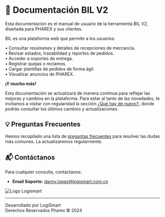 # 📑 Documentación BIL V2

Esta documentación es el manual de usuario de la herramienta BIL V2, diseñada para PHAREX y sus clientes.

BIL es una plataforma web que permite a los usuarios:

• Consultar resúmenes y detalles de recepciones de mercancía.  
• Revisar estados, trazabilidad y reportes de pedidos.  
• Acceder a soportes de entrega.  
• Registrar quejas o reclamos.  
• Cargar plantillas de pedidos de forma ágil.  
• Visualizar anuncios de PHAREX.  

**¡Y mucho más!**

Esta documentación se actualizará de manera continua para reflejar las mejoras y cambios en la plataforma. Para estar al tanto de las novedades, te invitamos a visitar con regularidad la sección [¿Qué hay de nuevo?](whatsnew.md), donde podrás consultar los últimos cambios y actualizaciones.  

## 💡 Preguntas Frecuentes

Hemos recopilado una lista de [preguntas frecuentes](faq.md) para resolver las dudas más comunes. La actualizaremos regularmente.

## 📬 Contáctanos

Para cualquier consulta, contáctanos:

- **Email Soporte:** [danny.lopez@logismart.com.co](mailto:danny.lopez@logismart.com.co)
  
  


<img class="logismart" src="https://josemaestreb.github.io/docs.bil_v2/_asset/logo_logismart.png" alt="Logo Logismart" />

--------------------------

Desarrollado por LogiSmart  
Derechos Reservados Pharex © 2024